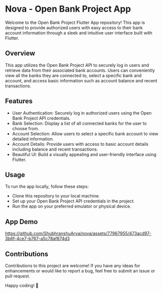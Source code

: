 # Nova - Open Bank Project App
Welcome to the Open Bank Project Flutter App repository! This app is designed to provide authorized users with easy access to their bank account information through a sleek and intuitive user interface built with Flutter.

## Overview
This app utilizes the Open Bank Project API to securely log in users and retrieve data from their associated bank accounts. Users can conveniently view all the banks they are connected to, select a specific bank and account, and access basic information such as account balance and recent transactions.

## Features
- User Authentication: Securely log in authorized users using the Open Bank Project API credentials.
- Bank Selection: Display a list of all connected banks for the user to choose from.
- Account Selection: Allow users to select a specific bank account to view detailed information.
- Account Details: Provide users with access to basic account details including balance and recent transactions.
- Beautiful UI: Build a visually appealing and user-friendly interface using Flutter.

## Usage
To run the app locally, follow these steps:

- Clone this repository to your local machine.
- Set up your Open Bank Project API credentials in the project.
- Run the app on your preferred emulator or physical device.

## App Demo
https://github.com/ShubhranshuArya/nova/assets/77967955/473acd97-3b6f-4ce7-b767-a5c78af874d3

## Contributions
Contributions to this project are welcome! If you have any ideas for enhancements or would like to report a bug, feel free to submit an issue or pull request.

Happy coding! 🚀
